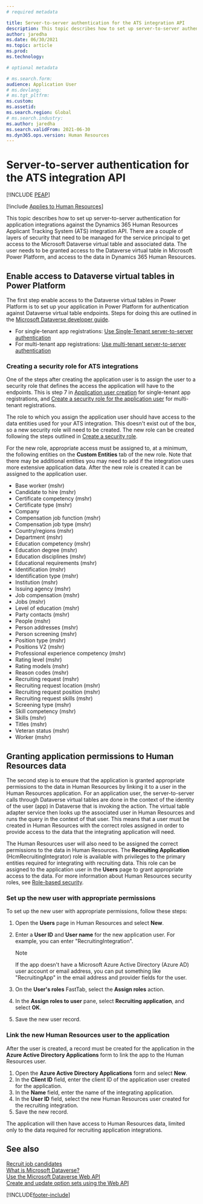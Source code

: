 ```yaml
---
# required metadata

title: Server-to-server authentication for the ATS integration API
description: This topic describes how to set up server-to-server authentication for integrations against the Dynamics 365 Human Resources Applicant Tracking System (ATS) integration API.
author: jaredha
ms.date: 06/30/2021
ms.topic: article
ms.prod: 
ms.technology: 

# optional metadata

# ms.search.form: 
audience: Application User
# ms.devlang: 
# ms.tgt_pltfrm: 
ms.custom: 
ms.assetid: 
ms.search.region: Global
# ms.search.industry: 
ms.author: jaredha
ms.search.validFrom: 2021-06-30
ms.dyn365.ops.version: Human Resources
---
```


# Server-to-server authentication for the ATS integration API


[!INCLUDE [PEAP](../includes/peap-1.md)]

[!include [Applies to Human Resources](../includes/applies-to-hr.md)]

This topic describes how to set up server-to-server authentication for application integrations against the Dynamics 365 Human Resources Applicant Tracking System (ATS) integration API. There are a couple of layers of security that need to be managed for the service principal to get access to the Microsoft Dataverse virtual table and associated data. The user needs to be granted access to the Dataverse virtual table in Microsoft Power Platform, and access to the data in Dynamics 365 Human Resources.

## Enable access to Dataverse virtual tables in Power Platform

The first step enable access to the Dataverse virtual tables in Power Platform is to set up your application in Power Platform for authentication against Dataverse virtual table endpoints. Steps for doing this are outlined in the [Microsoft Dataverse developer guide](/powerapps/developer/data-platform).

  - For single-tenant app registrations: [Use Single-Tenant server-to-server authentication](/powerapps/developer/data-platform/use-single-tenant-server-server-authentication)
  - For multi-tenant app registrations: [Use multi-tenant server-to-server authentication](/powerapps/developer/data-platform/use-multi-tenant-server-server-authentication)

### Creating a security role for ATS integrations

One of the steps after creating the application user is to assign the user to a security role that defines the access the application will have to the endpoints. This is step 7 in [Application user creation](/powerapps/developer/data-platform/use-single-tenant-server-server-authentication#application-user-creation) for single-tenant app registrations, and [Create a security role for the application user](/powerapps/developer/data-platform/use-multi-tenant-server-server-authentication#create-a-security-role-for-the-application-user) for multi-tenant registrations. 

The role to which you assign the application user should have access to the data entities used for your ATS integration. This doesn't exist out of the box, so a new security role will need to be created. The new role can be created following the steps outlined in [Create a security role](/power-platform/admin/create-edit-security-role#create-a-security-role).

For the new role, appropriate access must be assigned to, at a minimum, the following entities on the **Custom Entities** tab of the new role. Note that there may be additional entities you may need to add if the integration uses more extensive application data. After the new role is created it can be assigned to the application user.

  - Base worker (mshr)
  - Candidate to hire (mshr)
  - Certificate competency (mshr)
  - Certificate type (mshr)
  - Company
  - Compensation job function (mshr)
  - Compensation job type (mshr)
  - Country/regions (mshr)
  - Department (mshr)
  - Education competency (mshr)
  - Education degree (mshr)
  - Education disciplines (mshr)
  - Educational requirements (mshr)
  - Identification (mshr)
  - Identification type (mshr)
  - Institution (mshr)
  - Issuing agency (mshr)
  - Job compensation (mshr)
  - Jobs (mshr)
  - Level of education (mshr)
  - Party contacts (mshr)
  - People (mshr)
  - Person addresses (mshr)
  - Person screening (mshr)
  - Position type (mshr)
  - Positions V2 (mshr)
  - Professional experience competency (mshr)
  - Rating level (mshr)
  - Rating models (mshr)
  - Reason codes (mshr)
  - Recruiting request (mshr)
  - Recruiting request location (mshr)
  - Recruiting request position (mshr)
  - Recruiting request skills (mshr)
  - Screening type (mshr)
  - Skill competency (mshr)
  - Skills (mshr)
  - Titles (mshr)
  - Veteran status (mshr)
  - Worker (mshr)

## Granting application permissions to Human Resources data

The second step is to ensure that the application is granted appropriate permissions to the data in Human Resources by linking it to a user in the Human Resources application. For an application user, the server-to-server calls through Dataverse virtual tables are done in the context of the identity of the user (app) in Dataverse that is invoking the action. The virtual table adapter service then looks up the associated user in Human Resources and runs the query in the context of that user. This means that a user must be created in Human Resources with the correct roles assigned in order to provide access to the data that the integrating application will need.

The Human Resources user will also need to be assigned the correct permissions to the data in Human Resources. The **Recruiting Application** (HcmRecruitingIntegrator) role is available with privileges to the primary entities required for integrating with recruiting data. This role can be assigned to the application user in the **Users** page to grant appropriate access to the data. For more information about Human Resources security roles, see [Role-based security](/dynamics365/fin-ops-core/dev-itpro/sysadmin/role-based-security).

### Set up the new user with appropriate permissions

To set up the new user with appropriate permissions, follow these steps:

  1. Open the **Users** page in Human Resources and select **New**.
  2. Enter a **User ID** and **User name** for the new application user. For example, you can enter "RecruitingIntegration".

      > [!NOTE]
      > If the app doesn't have a Microsoft Azure Active Directory (Azure AD) user account or email address, you can put something like "RecruitingApp" in the email address and provider fields for the user.

  3. On the **User's roles** FastTab, select the **Assign roles** action.
  4. In the **Assign roles to user** pane, select **Recruiting application**, and select **OK**.
  5. Save the new user record.

### Link the new Human Resources user to the application

After the user is created, a record must be created for the application in the **Azure Active Directory Applications** form to link the app to the Human Resources user.

  1. Open the **Azure Active Directory Applications** form and select **New**.
  2. In the **Client ID** field, enter the client ID of the application user created for the application.
  3. In the **Name** field, enter the name of the integrating application.
  4. In the **User ID** field, select the new Human Resources user created for the recruiting integration.
  5. Save the new record.

The application will then have access to Human Resources data, limited only to the data required for recruiting application integrations.

## See also

[Recruit job candidates](hr-personnel-recruit.md)<br>
[What is Microsoft Dataverse?](/powerapps/maker/data-platform/data-platform-intro)<br>
[Use the Microsoft Dataverse Web API](/powerapps/developer/data-platform/webapi/overview)<br>
[Create and update option sets using the Web API](/powerapps/developer/data-platform/webapi/create-update-optionsets)<br>

[!INCLUDE[footer-include](../includes/footer-banner.md)]
